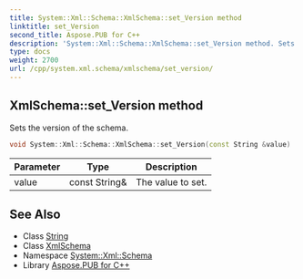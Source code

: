 ```yaml
---
title: System::Xml::Schema::XmlSchema::set_Version method
linktitle: set_Version
second_title: Aspose.PUB for C++
description: 'System::Xml::Schema::XmlSchema::set_Version method. Sets the version of the schema in C++.'
type: docs
weight: 2700
url: /cpp/system.xml.schema/xmlschema/set_version/
---
```

## XmlSchema::set_Version method


Sets the version of the schema.

```cpp
void System::Xml::Schema::XmlSchema::set_Version(const String &value)
```


| Parameter | Type | Description |
| --- | --- | --- |
| value | const String\& | The value to set. |

## See Also

* Class [String](../../../system/string/)
* Class [XmlSchema](../)
* Namespace [System::Xml::Schema](../../)
* Library [Aspose.PUB for C++](../../../)
